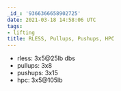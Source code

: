 ```yaml
---
_id_: '9366366658902725'
date: 2021-03-18 14:58:06 UTC
tags:
- lifting
title: RLESS, Pullups, Pushups, HPC
---
```


- rless: 3x5@25lb dbs
- pullups: 3x8
- pushups: 3x15
- hpc: 3x5@105lb
